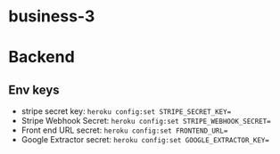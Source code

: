 # business-3

# Backend
## Env keys
- stripe secret key: `heroku config:set STRIPE_SECRET_KEY=`
- Stripe Webhook Secret: `heroku config:set STRIPE_WEBHOOK_SECRET=`
- Front end URL secret: `heroku config:set FRONTEND_URL=`
- Google Extractor secret: `heroku config:set GOOGLE_EXTRACTOR_KEY=`